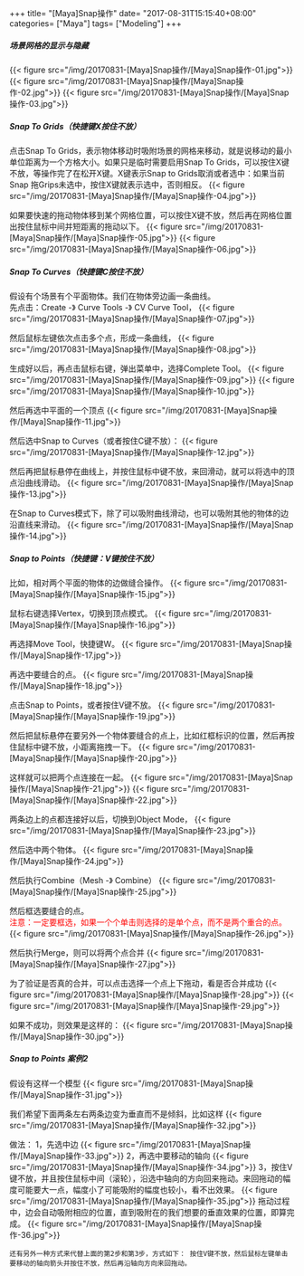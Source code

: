 +++
title= "[Maya]Snap操作"
date= "2017-08-31T15:15:40+08:00"
categories= ["Maya"]
tags= ["Modeling"]
+++

##### 场景网格的显示与隐藏
{{< figure src="/img/20170831-[Maya]Snap操作/[Maya]Snap操作-01.jpg">}}
{{< figure src="/img/20170831-[Maya]Snap操作/[Maya]Snap操作-02.jpg">}}
{{< figure src="/img/20170831-[Maya]Snap操作/[Maya]Snap操作-03.jpg">}}

##### Snap To Grids（快捷键X按住不放）
点击Snap To Grids，表示物体移动时吸附场景的网格来移动，就是说移动的最小单位距离为一个方格大小。如果只是临时需要启用Snap To Grids，可以按住X键不放，等操作完了在松开X键。X键表示Snap to Grids取消或者选中：如果当前Snap 拖Grips未选中，按住X键就表示选中，否则相反。
{{< figure src="/img/20170831-[Maya]Snap操作/[Maya]Snap操作-04.jpg">}}

如果要快速的拖动物体移到某个网格位置，可以按住X键不放，然后再在网格位置出按住鼠标中间并短距离的拖动以下。
{{< figure src="/img/20170831-[Maya]Snap操作/[Maya]Snap操作-05.jpg">}}
{{< figure src="/img/20170831-[Maya]Snap操作/[Maya]Snap操作-06.jpg">}}

##### Snap To Curves（快捷键C按住不放）
假设有个场景有个平面物体。我们在物体旁边画一条曲线。  
先点击：Create -》 Curve Tools -》 CV Curve Tool，
{{< figure src="/img/20170831-[Maya]Snap操作/[Maya]Snap操作-07.jpg">}}

然后鼠标左键依次点击多个点，形成一条曲线，
{{< figure src="/img/20170831-[Maya]Snap操作/[Maya]Snap操作-08.jpg">}}

生成好以后，再点击鼠标右键，弹出菜单中，选择Complete Tool。
{{< figure src="/img/20170831-[Maya]Snap操作/[Maya]Snap操作-09.jpg">}}
{{< figure src="/img/20170831-[Maya]Snap操作/[Maya]Snap操作-10.jpg">}}

然后再选中平面的一个顶点
{{< figure src="/img/20170831-[Maya]Snap操作/[Maya]Snap操作-11.jpg">}}

然后选中Snap to Curves（或者按住C键不放）：
{{< figure src="/img/20170831-[Maya]Snap操作/[Maya]Snap操作-12.jpg">}}

然后再把鼠标悬停在曲线上，并按住鼠标中键不放，来回滑动，就可以将选中的顶点沿曲线滑动。
{{< figure src="/img/20170831-[Maya]Snap操作/[Maya]Snap操作-13.jpg">}}

在Snap to Curves模式下，除了可以吸附曲线滑动，也可以吸附其他的物体的边沿直线来滑动。
{{< figure src="/img/20170831-[Maya]Snap操作/[Maya]Snap操作-14.jpg">}}

##### Snap to Points（快捷键：V键按住不放）
比如，相对两个平面的物体的边做缝合操作。
{{< figure src="/img/20170831-[Maya]Snap操作/[Maya]Snap操作-15.jpg">}}

鼠标右键选择Vertex，切换到顶点模式。
{{< figure src="/img/20170831-[Maya]Snap操作/[Maya]Snap操作-16.jpg">}}

再选择Move Tool，快捷键W。
{{< figure src="/img/20170831-[Maya]Snap操作/[Maya]Snap操作-17.jpg">}}

再选中要缝合的点。
{{< figure src="/img/20170831-[Maya]Snap操作/[Maya]Snap操作-18.jpg">}}

点击Snap to Points，或者按住V键不放。
{{< figure src="/img/20170831-[Maya]Snap操作/[Maya]Snap操作-19.jpg">}}

然后把鼠标悬停在要另外一个物体要缝合的点上，比如红框标识的位置，然后再按住鼠标中键不放，小距离拖拽一下。
{{< figure src="/img/20170831-[Maya]Snap操作/[Maya]Snap操作-20.jpg">}}

这样就可以把两个点连接在一起。
{{< figure src="/img/20170831-[Maya]Snap操作/[Maya]Snap操作-21.jpg">}}
{{< figure src="/img/20170831-[Maya]Snap操作/[Maya]Snap操作-22.jpg">}}

两条边上的点都连接好以后，切换到Object Mode，
{{< figure src="/img/20170831-[Maya]Snap操作/[Maya]Snap操作-23.jpg">}}

然后选中两个物体。
{{< figure src="/img/20170831-[Maya]Snap操作/[Maya]Snap操作-24.jpg">}}

然后执行Combine（Mesh -》 Combine）
{{< figure src="/img/20170831-[Maya]Snap操作/[Maya]Snap操作-25.jpg">}}

然后框选要缝合的点。  
<font color=red>注意：一定要框选，如果一个个单击则选择的是单个点，而不是两个重合的点。</font>
{{< figure src="/img/20170831-[Maya]Snap操作/[Maya]Snap操作-26.jpg">}}

然后执行Merge，则可以将两个点合并
{{< figure src="/img/20170831-[Maya]Snap操作/[Maya]Snap操作-27.jpg">}}

为了验证是否真的合并，可以点击选择一个点上下拖动，看是否合并成功
{{< figure src="/img/20170831-[Maya]Snap操作/[Maya]Snap操作-28.jpg">}}
{{< figure src="/img/20170831-[Maya]Snap操作/[Maya]Snap操作-29.jpg">}}

如果不成功，则效果是这样的：
{{< figure src="/img/20170831-[Maya]Snap操作/[Maya]Snap操作-30.jpg">}}

##### Snap to Points 案例2
假设有这样一个模型
{{< figure src="/img/20170831-[Maya]Snap操作/[Maya]Snap操作-31.jpg">}}

我们希望下面两条左右两条边变为垂直而不是倾斜，比如这样
{{< figure src="/img/20170831-[Maya]Snap操作/[Maya]Snap操作-32.jpg">}}

做法：
1，先选中边
{{< figure src="/img/20170831-[Maya]Snap操作/[Maya]Snap操作-33.jpg">}}
2，再选中要移动的轴向
{{< figure src="/img/20170831-[Maya]Snap操作/[Maya]Snap操作-34.jpg">}}
3，按住V键不放，并且按住鼠标中间（滚轮），沿选中轴向的方向回来拖动。来回拖动的幅度可能要大一点，幅度小了可能吸附的幅度也较小，看不出效果。
{{< figure src="/img/20170831-[Maya]Snap操作/[Maya]Snap操作-35.jpg">}}
拖动过程中，边会自动吸附相应的位置，直到吸附在的我们想要的垂直效果的位置，即算完成。
{{< figure src="/img/20170831-[Maya]Snap操作/[Maya]Snap操作-36.jpg">}}

`还有另外一种方式来代替上面的第2步和第3步，方式如下：
按住V键不放，然后鼠标左键单击要移动的轴向箭头并按住不放，然后再沿轴向方向来回拖动。`